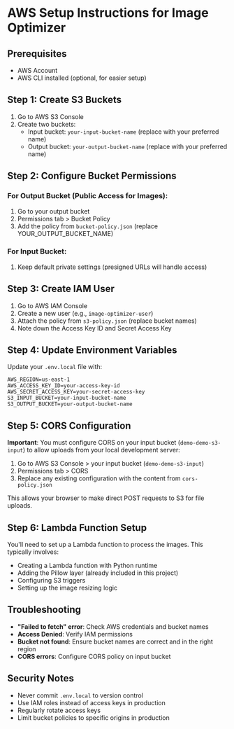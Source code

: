 # AWS Setup Instructions for Image Optimizer

## Prerequisites
- AWS Account
- AWS CLI installed (optional, for easier setup)

## Step 1: Create S3 Buckets

1. Go to AWS S3 Console
2. Create two buckets:
   - Input bucket: `your-input-bucket-name` (replace with your preferred name)
   - Output bucket: `your-output-bucket-name` (replace with your preferred name)

## Step 2: Configure Bucket Permissions

### For Output Bucket (Public Access for Images):
1. Go to your output bucket
2. Permissions tab > Bucket Policy
3. Add the policy from `bucket-policy.json` (replace YOUR_OUTPUT_BUCKET_NAME)

### For Input Bucket:
1. Keep default private settings (presigned URLs will handle access)

## Step 3: Create IAM User

1. Go to AWS IAM Console
2. Create a new user (e.g., `image-optimizer-user`)
3. Attach the policy from `s3-policy.json` (replace bucket names)
4. Note down the Access Key ID and Secret Access Key

## Step 4: Update Environment Variables

Update your `.env.local` file with:
```
AWS_REGION=us-east-1
AWS_ACCESS_KEY_ID=your-access-key-id
AWS_SECRET_ACCESS_KEY=your-secret-access-key
S3_INPUT_BUCKET=your-input-bucket-name
S3_OUTPUT_BUCKET=your-output-bucket-name
```

## Step 5: CORS Configuration

**Important**: You must configure CORS on your input bucket (`demo-demo-s3-input`) to allow uploads from your local development server:

1. Go to AWS S3 Console > your input bucket (`demo-demo-s3-input`)
2. Permissions tab > CORS
3. Replace any existing configuration with the content from `cors-policy.json`

This allows your browser to make direct POST requests to S3 for file uploads.

## Step 6: Lambda Function Setup

You'll need to set up a Lambda function to process the images. This typically involves:
- Creating a Lambda function with Python runtime
- Adding the Pillow layer (already included in this project)
- Configuring S3 triggers
- Setting up the image resizing logic

## Troubleshooting

- **"Failed to fetch" error**: Check AWS credentials and bucket names
- **Access Denied**: Verify IAM permissions
- **Bucket not found**: Ensure bucket names are correct and in the right region
- **CORS errors**: Configure CORS policy on input bucket

## Security Notes

- Never commit `.env.local` to version control
- Use IAM roles instead of access keys in production
- Regularly rotate access keys
- Limit bucket policies to specific origins in production
